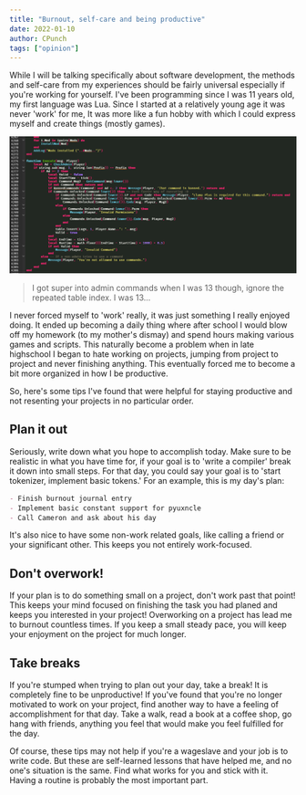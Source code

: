 ```yaml
---
title: "Burnout, self-care and being productive"
date: 2022-01-10
author: CPunch
tags: ["opinion"]
---
```


While I will be talking specifically about software development, the methods and self-care from my experiences should be fairly universal especially if you're working for yourself. I've been programming since I was 11 years old, my first language was Lua. Since I started at a relatively young age it was never 'work' for me, It was more like a fun hobby with which I could express myself and create things (mostly games).

![](13yr-old-cpunch.png)
> I got super into admin commands when I was 13 though, ignore the repeated table index. I was 13...

I never forced myself to 'work' really, it was just something I really enjoyed doing. It ended up becoming a daily thing where after school I would blow off my homework (to my mother's dismay) and spend hours making various games and scripts. This naturally become a problem when in late highschool I began to hate working on projects, jumping from project to project and never finishing anything. This eventually forced me to become a bit more organized in how I be productive.

So, here's some tips I've found that were helpful for staying productive and not resenting your projects in no particular order.

## Plan it out

Seriously, write down what you hope to accomplish today. Make sure to be realistic in what you have time for, if your goal is to 'write a compiler' break it down into small steps. For that day, you could say your goal is to 'start tokenizer, implement basic tokens.' For an example, this is my day's plan:

```md
- Finish burnout journal entry
- Implement basic constant support for pyuxncle
- Call Cameron and ask about his day
```

 It's also nice to have some non-work related goals, like calling a friend or your significant other. This keeps you not entirely work-focused.

## Don't overwork!

If your plan is to do something small on a project, don't work past that point! This keeps your mind focused on finishing the task you had planed and keeps you interested in your project! Overworking on a project has lead me to burnout countless times. If you keep a small steady pace, you will keep your enjoyment on the project for much longer.

## Take breaks

If you're stumped when trying to plan out your day, take a break! It is completely fine to be unproductive! If you've found that you're no longer motivated to work on your project, find another way to have a feeling of accomplishment for that day. Take a walk, read a book at a coffee shop, go hang with friends, anything you feel that would make you feel fulfilled for the day.

Of course, these tips may not help if you're a wageslave and your job is to write code. But these are self-learned lessons that have helped me, and no one's situation is the same. Find what works for you and stick with it. Having a routine is probably the most important part.